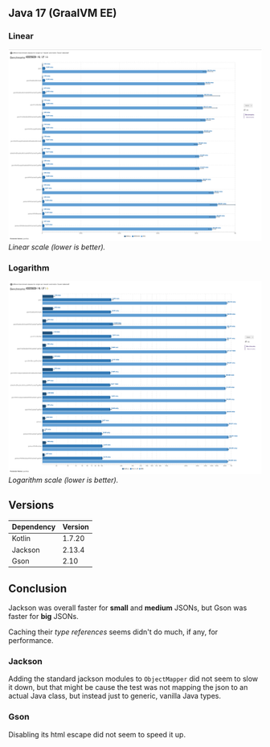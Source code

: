 ## Java 17 (GraalVM EE)

### Linear
![linear table](img/linear_table.png)
_Linear scale (lower is better)._

### Logarithm
![logarithm table](img/log_table.png)
_Logarithm scale (lower is better)._

## Versions

| Dependency | Version |
|------------|---------|
| Kotlin     | 1.7.20  |
| Jackson    | 2.13.4  |
| Gson       | 2.10    |

## Conclusion

Jackson was overall faster for **small** and **medium** JSONs, but Gson was faster for **big** JSONs.

Caching their _type references_ seems didn't do much, if any, for performance.

### Jackson

Adding the standard jackson modules to `ObjectMapper` did not seem to slow it down, but that might be cause the test was not mapping the json to an actual Java class, but instead just to generic, vanilla Java types.

### Gson

Disabling its html escape did not seem to speed it up.
